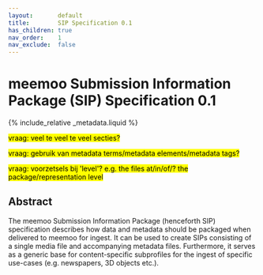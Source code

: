 ```yaml
---
layout:       default
title:        SIP Specification 0.1
has_children: true
nav_order:    1
nav_exclude:  false
---
```

# meemoo Submission Information Package (SIP) Specification 0.1

{% include_relative _metadata.liquid  %}

<mark>vraag: veel te veel te veel secties?</mark>

<mark>vraag: gebruik van metadata terms/metadata elements/metadata tags?</mark>

<mark>vraag: voorzetsels bij 'level'? e.g. the files at/in/of/? the package/representation level</mark>

## Abstract

The meemoo Submission Information Package (henceforth SIP) specification describes how data and metadata should be packaged when delivered to meemoo for ingest.
It can be used to create SIPs consisting of a single media file and accompanying metadata files.
Furthermore, it serves as a generic base for content-specific subprofiles for the ingest of specific use-cases (e.g. newspapers, 3D objects etc.).
